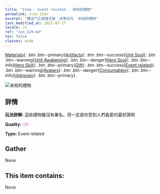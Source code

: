 ```yaml
---
title: "Item - Event related - 未知的禮物"
permalink: /con_529/
excerpt: "魔法门之英雄无敌：战争纪元  未知的禮物"
last_modified_at: 2021-07-27
locale: cn
ref: "con_529.md"
toc: false
classes: wide
---
```

 [Materials](/ItemsCN/){: .btn .btn--primary}[Artifacts](/ItemsCN/Artifacts/){: .btn .btn--success}[Unit Soul](/ItemsCN/UnitSoul/){: .btn .btn--warning}[Unit Awakening](/ItemsCN/UnitAwakening/){: .btn .btn--danger}[Hero Soul](/ItemsCN/HeroSoul/){: .btn .btn--info}[Hero Skill](/ItemsCN/HeroSkill/){: .btn .btn--primary}[Gift](/ItemsCN/Gift/){: .btn .btn--success}[Event related](/ItemsCN/Events/){: .btn .btn--warning}[Avatars](/ItemsCN/Avatars/){: .btn .btn--danger}[Consumables](/ItemsCN/Consumables/){: .btn .btn--info}[Unknown](/ItemsCN/Unknown/){: .btn .btn--primary}

 ![未知的禮物](/images/t/i_10015.png)

## 詳情
 **玩法詳解:** 這些禮物雖沒有署名，但一定是你受到人們喜愛的最好證明

 **Quality:** <span style="color: #DA70D6">OK</span>

 **Type:** Event related

## Gather

  None

## This item contains:

  None

